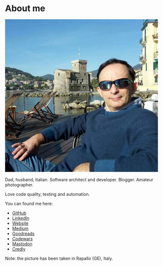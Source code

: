 # About me

![Gualtiero Testa](assets/images/gualtierotesta.jpg)

Dad, husband, Italian. Software architect and developer. Blogger. Amateur photographer.

Love code quality, testing and automation.

You can found me here:

* [GitHub](https://github.com/gualtierotesta)
* [LinkedIn](https://www.linkedin.com/in/gualtierotesta)
* [Website](https://gualtierotesta.github.io/blog)
* [Medium](https://medium.com/@gualtierotesta)
* [Goodreads](https://www.goodreads.com/gualtierotesta)
* [Codewars](https://www.codewars.com/users/gualty)
* [Mastodon](@gualtierotesta@mastodon.uno)
* [Credly](https://www.credly.com/users/gualtierotesta)

Note: the picture has been taken in Rapallo (GE), Italy.
